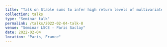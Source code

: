 ```yaml
---
title: "Talk on Stable sums to infer high return levels of multivariate rainfall time series"
collection: talks
type: "Seminar talk"
permalink: /talks/2022-02-04-talk-8
venue: "Seminar LSCE - Paris Saclay"
date: 2022-02-04
location: "Paris, France"
---
```


